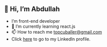  ## 👋 Hi, I’m Abdullah
- I’m front-end developer
- 🌱 I’m currently learning react.js
- 📫 How to reach me topcuballer@gmail.com
- Click [here](https://www.linkedin.com/in/topcuabdullah/) to go to my LinkedIn profile. 
